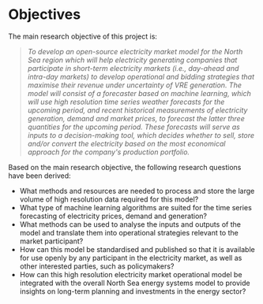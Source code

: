 <!-- 
- [Objectives](#Objectives)
 -->


# Objectives

The main research objective of this project is:

>*To develop an open-source electricity market model for the North Sea region which will help electricity generating companies that participate in short-term electricity markets (i.e., day-ahead and intra-day markets) to develop operational and bidding strategies that maximise their revenue under uncertainty of VRE generation. The model will consist of a forecaster based on machine learning, which will use high resolution time series weather forecasts for the upcoming period, and recent historical measurements of electricity generation, demand and market prices, to forecast the latter three quantities for the upcoming period. These forecasts will serve as inputs to a decision-making tool, which decides whether to sell, store and/or convert the electricity based on the most economical approach for the company's production portfolio.*

Based on the main research objective, the following research questions have been derived:

* What methods and resources are needed to process and store the large volume of high resolution data required for this model?
* What type of machine learning algorithms are suited for the time series forecasting of electricity prices, demand and generation?
* What methods can be used to analyse the inputs and outputs of the model and translate them into operational strategies relevant to the market participant?
* How can this model be standardised and published so that it is available for use openly by any participant in the electricity market, as well as other interested parties, such as policymakers?
* How can this high resolution electricity market operational model be integrated with the overall North Sea energy systems model to provide insights on long-term planning and investments in the energy sector?
